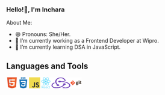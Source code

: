 ### Hello!👋, I'm Inchara


About Me:

- 😄 Pronouns: She/Her.
- 🔭 I’m currently working as a Frontend Developer at Wipro.
- 🌱 I’m currently learning DSA in JavaScript.

<h2>Languages and Tools</h2>
<div style="display:flex">
<img src="https://github.com/devicons/devicon/raw/master/icons/html5/html5-original.svg" width=30 height=30><img src="https://github.com/devicons/devicon/raw/master/icons/css3/css3-plain-wordmark.svg" width=30 height=30><img src="https://github.com/devicons/devicon/raw/master/icons/javascript/javascript-original.svg" width=30 height=30><img src="https://github.com/devicons/devicon/raw/master/icons/react/react-original-wordmark.svg" width=30 height=30><img src="https://github.com/devicons/devicon/raw/master/icons/redux/redux-original.svg" width="50" width=30 height=30><img src="https://github.com/devicons/devicon/raw/master/icons/git/git-original-wordmark.svg" width=30 height=30>
</div>








   




